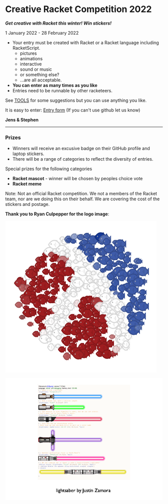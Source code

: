 # Creative Racket Competition 2022

***Get creative with Racket this winter! Win stickers!***

1 January 2022 - 28 February 2022

* Your entry must be created with Racket or a Racket language including RacketScript.
  * pictures
  * animations 
  * interactive
  * sound or music
  * or something else?
  * ...are all acceptable.
* **You can enter as many times as you like**
* Entries need to be runnable by other racketeers.

See [TOOLS](TOOLS.md) for some suggestions but you can use anything you like.

It is easy to enter: [Entry form](https://github.com/standard-fish/racket-creative-graphics-2022/issues/new?assignees=spdegabrielle&labels=&template=submit-competition-entry.md&title=%5BENTRY%5D)  (If you can't use github let us know)

**Jens & Stephen**

----

### Prizes

* Winners will receive an excusive badge on their GitHub profile and laptop stickers. 
* There will be a range of categories to reflect the diversity of entries.

Special prizes for the following categories

* **Racket mascot** - winner will be chosen by peoples choice vote
* **Racket meme** 


Note: Not an official Racket competition. We not a members of the Racket team, nor are we doing this on their behalf. We are covering the cost of the stickers and postage.


**Thank you to Ryan Culpepper for the logo image**: 

![Racket Logo as a school of fish by Ryan Culpepper](dense.png)


![showreel5restore-bg.gif](showreel5restore-bg.gif)
